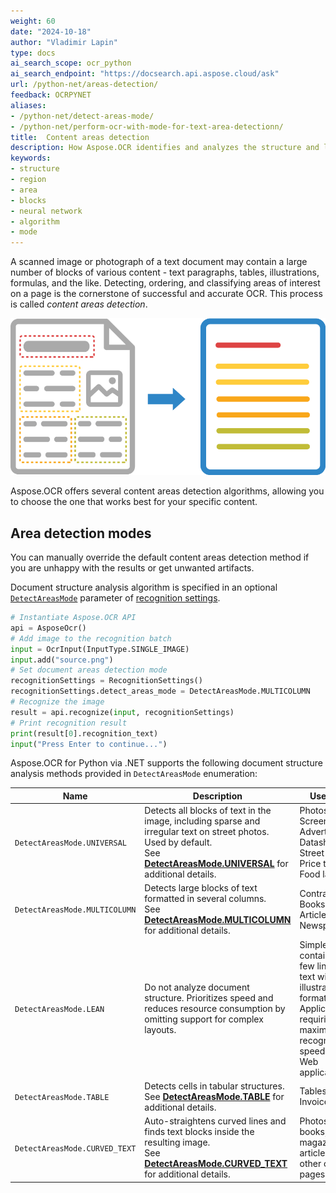 ```yaml
---
weight: 60
date: "2024-10-18"
author: "Vladimir Lapin"
type: docs
ai_search_scope: ocr_python
ai_search_endpoint: "https://docsearch.api.aspose.cloud/ask"
url: /python-net/areas-detection/
feedback: OCRPYNET
aliases:
- /python-net/detect-areas-mode/
- /python-net/perform-ocr-with-mode-for-text-area-detectionn/
title:  Content areas detection
description: How Aspose.OCR identifies and analyzes the structure and layout of the image during recognition.
keywords:
- structure
- region
- area
- blocks
- neural network
- algorithm
- mode
---
```


A scanned image or photograph of a text document may contain a large number of blocks of various content - text paragraphs, tables, illustrations, formulas, and the like. Detecting, ordering, and classifying areas of interest on a page is the cornerstone of successful and accurate OCR. This process is called _content areas detection_.

![Document structure analysis and recognition](structure-analysis.png)

Aspose.OCR offers several content areas detection algorithms, allowing you to choose the one that works best for your specific content.

## Area detection modes

You can manually override the default content areas detection method if you are unhappy with the results or get unwanted artifacts.

Document structure analysis algorithm is specified in an optional [`DetectAreasMode`](https://reference.aspose.com/ocr/python-net/aspose.ocr/recognitionsettings/detectareasmode/) parameter of [recognition settings](https://reference.aspose.com/ocr/python-net/aspose.ocr/recognitionsettings/).

```python
# Instantiate Aspose.OCR API
api = AsposeOcr()
# Add image to the recognition batch
input = OcrInput(InputType.SINGLE_IMAGE)
input.add("source.png")
# Set document areas detection mode
recognitionSettings = RecognitionSettings()
recognitionSettings.detect_areas_mode = DetectAreasMode.MULTICOLUMN
# Recognize the image
result = api.recognize(input, recognitionSettings)
# Print recognition result
print(result[0].recognition_text)
input("Press Enter to continue...")
```

Aspose.OCR for Python via .NET supports the following document structure analysis methods provided in `DetectAreasMode` enumeration:

Name              | Description | Use cases
----------------- | ----------- | ---------
`DetectAreasMode.UNIVERSAL` | Detects all blocks of text in the image, including sparse and irregular text on street photos. Used by default.<br />See [**DetectAreasMode.UNIVERSAL**](/ocr/python-net/areas-detection/universal/) for additional details. | Photos<br />Screenshots<br />Advertisements<br />Datasheets<br />Street photos<br />Price tags<br />Food labels
`DetectAreasMode.MULTICOLUMN` | Detects large blocks of text formatted in several columns.<br />See [**DetectAreasMode.MULTICOLUMN**](/ocr/python-net/areas-detection/multicolumn/) for additional details. | Contracts<br />Books<br />Articles<br />Newspapers
`DetectAreasMode.LEAN` | Do not analyze document structure. Prioritizes speed and reduces resource consumption by omitting support for complex layouts. | Simple images containing a few lines of text without illustrations or formatting.<br />Applications requiring maximum recognition speed<br />Web applications
`DetectAreasMode.TABLE` | Detects cells in tabular structures.<br />See [**DetectAreasMode.TABLE**](/ocr/python-net/areas-detection/table/) for additional details. | Tables<br />Invoices
`DetectAreasMode.CURVED_TEXT` | Auto-straightens curved lines and finds text blocks inside the resulting image.<br />See [**DetectAreasMode.CURVED_TEXT**](/ocr/python-net/areas-detection/curved_text/) for additional details. | Photos of books, magazine articles, and other curved pages.
